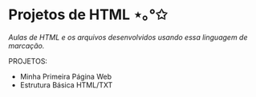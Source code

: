 # Projetos de HTML ⋆｡°✩

*Aulas de HTML e os arquivos desenvolvidos usando essa linguagem de marcação.*

PROJETOS:
- Minha Primeira Página Web
- Estrutura Básica HTML/TXT

